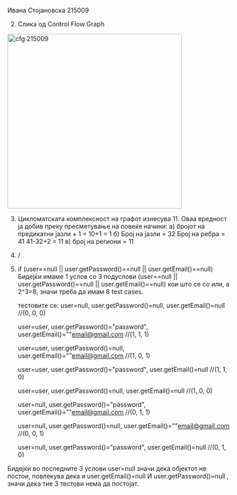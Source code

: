 Ивана Стојановска 215009

2. Слика од Control Flow Graph

<img width="393" alt="cfg 215009" src="https://github.com/ivanche117/SI_2023_lab2_215009/assets/127608868/f867445a-de0d-41bd-829b-fb205349f8d0">


3. Цикломатската комплексност на графот изнесува 11. 
   Оваа вредност ја добив преку пресметување на повеќе начини:
       а) бројот на предикатни јазли + 1 = 10+1 = 1
       б) Број на јазли = 32
          Број на ребра = 41
          41-32+2 = 11
       в) број на региони = 11
       
 4. /
 5. if (user==null || user.getPassword()==null || user.getEmail()==null)
      Бидејќи имаме 1 услов со 3 подуслови (user==null || user.getPassword()==null || user.getEmail()==null) кои што се со или, а 2^3=8, значи треба да имам 8 test cases.
      
      тестовите се:
      user=null, user.getPassword()=null, user.getEmail()=null                                     //(0, 0, 0)
      
      user=user, user.getPassword()="password", user.getEmail()=""email@gmail.com                  //(1, 1, 1)
     
      user=user, user.getPassword()=null, user.getEmail()=""email@gmail.com                        //(1, 0, 1)
    
      user=user, user.getPassword()="password", user.getEmail()=null                               //(1, 1, 0)
    
      user=user, user.getPassword()=null, user.getEmail()=null                                     //(1, 0, 0) 
    
    
    
    
   
      user=null, user.getPassword()="password", user.getEmail()=""email@gmail.com                  //(0, 1, 1)
    
      user=null, user.getPassword()=null, user.getEmail()=""email@gmail.com                        //(0, 0, 1)
    
      user=null, user.getPassword()="password", user.getEmail()=null                               //(0, 1, 0)
     
  Бидејќи во последните 3 услови user=null значи дека објектот не постои, повлекува дека и user.getEmail()=null И user.getPassword()=null ,
  значи дека тие 3 тестови нема да постојат. 
 
        
